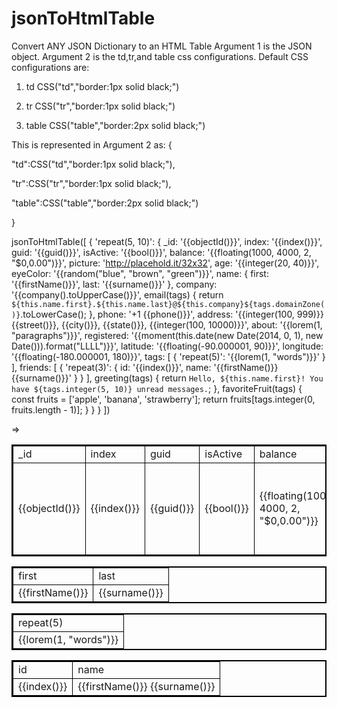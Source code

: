 # jsonToHtmlTable
Convert ANY JSON Dictionary to an HTML Table
Argument 1 is the JSON object.
Argument 2 is the td,tr,and table css configurations. Default CSS configurations are:

  1. td
    CSS("td","border:1px solid black;")

  2. tr
    CSS("tr","border:1px solid black;")

  3. table 
    CSS("table","border:2px solid black;")

  This is represented in Argument 2 as:
  {

   "td":CSS("td","border:1px solid black;"),

   "tr":CSS("tr","border:1px solid black;"),

   "table":CSS("table","border:2px solid black;")

  }
  
jsonToHtmlTable([
 {
    'repeat(5, 10)': {
      _id: '{{objectId()}}',
      index: '{{index()}}',
      guid: '{{guid()}}',
      isActive: '{{bool()}}',
      balance: '{{floating(1000, 4000, 2, "$0,0.00")}}',
      picture: 'http://placehold.it/32x32',
      age: '{{integer(20, 40)}}',
      eyeColor: '{{random("blue", "brown", "green")}}',
      name: {
        first: '{{firstName()}}',
        last: '{{surname()}}'
      },
      company: '{{company().toUpperCase()}}',
      email(tags) {
        return `${this.name.first}.${this.name.last}@${this.company}${tags.domainZone()}`.toLowerCase();
      },
      phone: '+1 {{phone()}}',
      address: '{{integer(100, 999)}} {{street()}}, {{city()}}, {{state()}}, {{integer(100, 10000)}}',
      about: '{{lorem(1, "paragraphs")}}',
      registered: '{{moment(this.date(new Date(2014, 0, 1), new Date())).format("LLLL")}}',
      latitude: '{{floating(-90.000001, 90)}}',
      longitude: '{{floating(-180.000001, 180)}}',
      tags: [
        {
          'repeat(5)': '{{lorem(1, "words")}}'
        }
      ],
      friends: [
        {
          'repeat(3)': {
            id: '{{index()}}',
            name: '{{firstName()}} {{surname()}}'
          }
        }
      ],
      greeting(tags) {
        return `Hello, ${this.name.first}! You have ${tags.integer(5, 10)} unread messages.`;
      },
      favoriteFruit(tags) {
        const fruits = ['apple', 'banana', 'strawberry'];
        return fruits[tags.integer(0, fruits.length - 1)];
      }
    }
  }
]) 

=>

<table style='border:2px solid black;'><tr style='border:1px solid black;'><td style='border:1px solid black;'>_id</td><td style='border:1px solid black;'>index</td><td style='border:1px solid black;'>guid</td><td style='border:1px solid black;'>isActive</td><td style='border:1px solid black;'>balance</td><td style='border:1px solid black;'>picture</td><td style='border:1px solid black;'>age</td><td style='border:1px solid black;'>eyeColor</td><td style='border:1px solid black;'>company</td><td style='border:1px solid black;'>email</td><td style='border:1px solid black;'>phone</td><td style='border:1px solid black;'>address</td><td style='border:1px solid black;'>about</td><td style='border:1px solid black;'>registered</td><td style='border:1px solid black;'>latitude</td><td style='border:1px solid black;'>longitude</td><td style='border:1px solid black;'>greeting</td><td style='border:1px solid black;'>favoriteFruit</td></tr><tr><td style='border:1px solid black;'>{{objectId()}}</td><td style='border:1px solid black;'>{{index()}}</td><td style='border:1px solid black;'>{{guid()}}</td><td style='border:1px solid black;'>{{bool()}}</td><td style='border:1px solid black;'>{{floating(1000, 4000, 2, "$0,0.00")}}</td><td style='border:1px solid black;'>http://placehold.it/32x32</td><td style='border:1px solid black;'>{{integer(20, 40)}}</td><td style='border:1px solid black;'>{{random("blue", "brown", "green")}}</td><td style='border:1px solid black;'>{{company().toUpperCase()}}</td><td style='border:1px solid black;'>email(tags) {
        return `${this.name.first}.${this.name.last}@${this.company}${tags.domainZone()}`.toLowerCase();
      }</td><td style='border:1px solid black;'>+1 {{phone()}}</td><td style='border:1px solid black;'>{{integer(100, 999)}} {{street()}}, {{city()}}, {{state()}}, {{integer(100, 10000)}}</td><td style='border:1px solid black;'>{{lorem(1, "paragraphs")}}</td><td style='border:1px solid black;'>{{moment(this.date(new Date(2014, 0, 1), new Date())).format("LLLL")}}</td><td style='border:1px solid black;'>{{floating(-90.000001, 90)}}</td><td style='border:1px solid black;'>{{floating(-180.000001, 180)}}</td><td style='border:1px solid black;'>greeting(tags) {
        return `Hello, ${this.name.first}! You have ${tags.integer(5, 10)} unread messages.`;
      }</td><td style='border:1px solid black;'>favoriteFruit(tags) {
        const fruits = ['apple', 'banana', 'strawberry'];
        return fruits[tags.integer(0, fruits.length - 1)];
      }</td></tr></table><table style='border:2px solid black;'><tr style='border:1px solid black;'><td style='border:1px solid black;'>first</td><td style='border:1px solid black;'>last</td></tr><tr><td style='border:1px solid black;'>{{firstName()}}</td><td style='border:1px solid black;'>{{surname()}}</td></tr></table><table style='border:2px solid black;'><tr style='border:1px solid black;'><td style='border:1px solid black;'>repeat(5)</td></tr><tr><td style='border:1px solid black;'>{{lorem(1, "words")}}</td></tr></table><table style='border:2px solid black;'><tr style='border:1px solid black;'><td style='border:1px solid black;'>id</td><td style='border:1px solid black;'>name</td></tr><tr><td style='border:1px solid black;'>{{index()}}</td><td style='border:1px solid black;'>{{firstName()}} {{surname()}}</td></tr></table>
